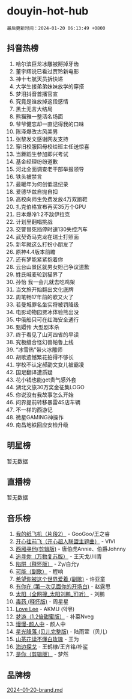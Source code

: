 # douyin-hot-hub

`最后更新时间：2024-01-20 06:13:49 +0800`

## 抖音热榜

1. 哈尔滨巨龙冰雕被掰掉牙齿
1. 董宇辉说已看过贾玲新电影
1. 神十七航天员拆快递
1. 大学生接弟弟妹妹放学的穿搭
1. 梦泪抖音首播官宣
1. 究竟是谁放掉这段感情
1. 黑土无言大结局
1. 熊猫雅一整活名场面
1. 爷爷健忘却一直记得我的口味
1. 陈泽爆改古风美男
1. 张黎发文感谢网友支持
1. 穿旧校服回母校给班主任送惊喜
1. 当舞蹈生参加即兴考试
1. 基金经理纷纷道歉
1. 河北全面调查老干部举报领导
1. 铁头被禁言
1. 最暖年为何创低温纪录
1. 爱德华兹自抛自扣
1. 高校向师生免费发放4万双跑鞋
1. 扎克伯格宣布再买35万个GPU
1. 日本爆冷1:2不敌伊拉克
1. 计划里翻唱挑战
1. 交警冒死挡停时速130失控汽车
1. 武契奇马克龙在瑞士打照面
1. 新年就这么打扮小朋友了
1. 原神4.4版本前瞻
1. 还有梦能紧紧抱着你
1. 云台山景区就男女妲己争议道歉
1. 姓氏喊麦轮到猫界了
1. 孙怡 我一会儿就去吃鸡架
1. 当文旅开始翻出文化底牌
1. 周笔畅17年前的歌又火了
1. 若曼城罪名坐实将被罚降级
1. 电影动物园贾冰体验熊出没
1. 中俄船只可在红海安全通行
1. 甄嬛传 大型剧本杀
1. 终于看见了山河四省的早读
1. 究极缝合怪幻兽帕鲁上线
1. “冰雪热”带火冰雕师
1. 胡歌遗憾繁花拍得不够长
1. 学校不认定郝劭文女儿被霸凌
1. 国足翻译遭质疑
1. 花小钱也能get贵气感外套
1. 湖北文旅30万奖金征集LOGO
1. 你说没有我故事怎么开始
1. 问界提前转移暴雷4S店车辆
1. 不一样的西游记
1. 微星GAMING神操作
1. 南昌地铁回应安检升级

## 明星榜

暂无数据

## 直播榜

暂无数据

## 音乐榜

1. [我的纸飞机（片段2）](https://sf86-cdn-tos.douyinstatic.com/obj/tos-cn-ve-2774/oM2ZrKcg2CD5AeRB2gkeXOFB1IxAGJdZPazYHf) - GooGoo/王之睿
1. [开心往前飞（开心超人联盟主题曲）](https://sf86-cdn-tos.douyinstatic.com/obj/tos-cn-ve-2774/9d8fb7c82cf1421fb93a9fe925275e0a) - VIVI
1. [西厢寻他(剪辑版)](https://sf86-cdn-tos.douyinstatic.com/obj/tos-cn-ve-2774/oUsAVfAQKlRNxEv5qxvIB8o5qmIWUcXbzJKJhw) - 唐伯虎Annie、伯爵Johnny
1. [追寻你（万物复苏版）](https://sf86-cdn-tos.douyinstatic.com/obj/tos-cn-ve-2774/oYeAZJsbjIDit9APmBg8u6uDUQnHmoCf3gbo74) - 王天戈/川青
1. [陷阱（释怀版）](https://sf3-cdn-tos.douyinstatic.com/obj/tos-cn-ve-2774/oE8C21LeZrzKLDFfQYgMzx4GAIHageG5IzayY7) - Zy/白允y
1. [可能（副歌）](https://sf86-cdn-tos.douyinstatic.com/obj/tos-cn-ve-2774/cde1731888894259b333569393c2fb51) - 程响
1. [希望你被这个世界爱着 (副歌)](https://sf86-cdn-tos.douyinstatic.com/obj/tos-cn-ve-2774/oUHCmWQfZlE3QQBKBeD8rCFLpJzPgCpImhsxMt) - 许亚童
1. [有你在 (第一次见面你的开场白)](https://sf86-cdn-tos.douyinstatic.com/obj/tos-cn-ve-2774/oAthrQ3ClJBfI57uBoFEgNDYtNCZ0TSYQQfxQ0) - 赵露思
1. [太阳（全网搜_太阳刘鹏_可听）](https://sf86-cdn-tos.douyinstatic.com/obj/tos-cn-ve-2774/ogWbyIQnlBFImVbeDocRdCIYtBHlbJXgfZMvgz) - 刘鹏
1. [毒药 (释怀版)](https://sf86-cdn-tos.douyinstatic.com/obj/tos-cn-ve-2774/oYILMEAzspdZBIzy4frJNB8ZHPHWAhiwowd4Ad) - 周星星
1. [Love Lee](https://sf3-cdn-tos.douyinstatic.com/obj/tos-cn-ve-2774/o05GbkJGbCBTdDnMtB0fwOYgkeZp23vrWQDQBS) - AKMU (악뮤)
1. [梦游（1.2倍甜蜜版）](https://sf6-cdn-tos.douyinstatic.com/obj/tos-cn-ve-2774/o4gyAUm8hwufoEABmwVIiQtHsFuGzAEEWtNMzo) - 补菜Nveg
1. [慢慢-颜人中](https://sf3-cdn-tos.douyinstatic.com/obj/tos-cn-ve-2774/ocjHNfBXdBxQNC8ZGAeoLMFTUgtBg8bkExunDC) - 颜人中
1. [星光降落 (贝儿完整版)](https://sf6-cdn-tos.douyinstatic.com/obj/tos-cn-ve-2774/okwB9hAwyAtsFFkFBzAX1hOOfQuIoMNs0W2Mwr) - 陆雨萱（贝儿）
1. [山茶花读不懂白玫瑰](https://sf86-cdn-tos.douyinstatic.com/obj/tos-cn-ve-2774/osfn8B7DktrRHEPJgPCfDbw7QDQEkwC16BxZg9) - 王为
1. [海边探戈](https://sf86-cdn-tos.douyinstatic.com/obj/tos-cn-ve-2774/os9gE0VQCGqt6VQkZDyBBYvfSDY0QFe3vVmubn) - 王鹤棣/王齐铭/朴鲨
1. [是你（剪辑版）](https://sf86-cdn-tos.douyinstatic.com/obj/tos-cn-ve-2774/46019dae783c4c969944217fe1cfafc4) - 梦然

## 品牌榜

[2024-01-20-brand.md](2024-01-20-brand.md)
